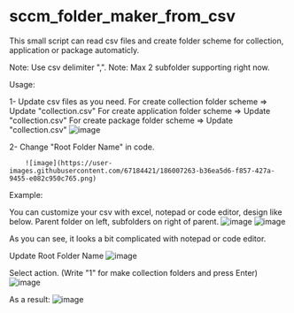 # sccm_folder_maker_from_csv

This small script can read csv files and create folder scheme for collection, application or package automaticly.

Note: Use csv delimiter ",".
Note: Max 2 subfolder supporting right now.

Usage: 

1- Update csv files as you need.
        For create collection folder scheme => Update "collection.csv"
        For create application folder scheme => Update "collection.csv"
        For create package folder scheme => Update "collection.csv"
        ![image](https://user-images.githubusercontent.com/67184421/186006706-3eff7ef9-57df-4c19-b6dc-823ff995f77d.png)


2- Change "Root Folder Name" in code.
    
        ![image](https://user-images.githubusercontent.com/67184421/186007263-b36ea5d6-f857-427a-9455-e082c950c765.png)

        
Example: 

  You can customize your csv with excel, notepad or code editor, design like below. Parent folder on left, subfolders on right of parent.
    ![image](https://user-images.githubusercontent.com/67184421/186007887-70ddd299-1483-468b-b53d-f73507eb7d32.png)
    ![image](https://user-images.githubusercontent.com/67184421/186012556-f7a63809-56bd-4bcf-b004-019462ba8971.png)

  As you can see, it looks a bit complicated with notepad or code editor.
  
  Update Root Folder Name
  ![image](https://user-images.githubusercontent.com/67184421/186008590-cc76197c-ed2d-4417-913f-1d862f98868f.png)

  Select action. (Write "1" for make collection folders and press Enter)
  ![image](https://user-images.githubusercontent.com/67184421/186009284-35f6f4fb-f0f6-403e-aefc-46eb093bca15.png)
  
  As a result:
  ![image](https://user-images.githubusercontent.com/67184421/186015419-20f765d5-fa91-47df-95a0-e318f3c300d3.png)


